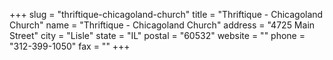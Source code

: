 +++
slug = "thriftique-chicagoland-church"
title = "Thriftique - Chicagoland Church"
name = "Thriftique - Chicagoland Church"
address = "4725 Main Street"
city = "Lisle"
state = "IL"
postal = "60532"
website = ""
phone = "312-399-1050"
fax = ""
+++
